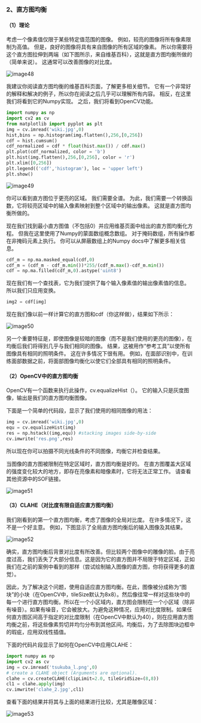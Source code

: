 ### 2、直方图均衡

#### （1）理论

考虑一个像素值仅限于某些特定值范围的图像。 例如，较亮的图像将所有像素限制为高值。 但是，良好的图像将具有来自图像的所有区域的像素。 所以你需要将这个直方图拉伸到两端（如下图所示，来自维基百科），这就是直方图均衡所做的（简单来说）。 这通常可以改善图像的对比度。

![image48](https://docs.opencv.org/4.0.0/histogram_equalization.png)

我建议你阅读直方图均衡的维基百科页面，了解更多相关细节。 它有一个非常好的解释和解决的例子，所以你在阅读之后几乎可以理解所有内容。 相反，在这里我们将看到它的Numpy实现。 之后，我们将看到OpenCV功能。

```python
import numpy as np
import cv2 as cv
from matplotlib import pyplot as plt
img = cv.imread('wiki.jpg',0)
hist,bins = np.histogram(img.flatten(),256,[0,256])
cdf = hist.cumsum()
cdf_normalized = cdf * float(hist.max()) / cdf.max()
plt.plot(cdf_normalized, color = 'b')
plt.hist(img.flatten(),256,[0,256], color = 'r')
plt.xlim([0,256])
plt.legend(('cdf','histogram'), loc = 'upper left')
plt.show()
```

![image49](https://docs.opencv.org/4.0.0/histeq_numpy1.jpg)

你可以看到直方图位于更亮的区域。 我们需要全谱。 为此，我们需要一个转换函数，它将较亮区域中的输入像素映射到整个区域中的输出像素。 这就是直方图均衡所做的。

现在我们找到最小直方图值（不包括0）并应用维基页面中给出的直方图均衡化方程。 但我在这里使用了Numpy的蒙面数组概念数组。 对于掩码数组，所有操作都在非掩码元素上执行。 你可以从屏蔽数组上的Numpy docs中了解更多相关信息。

```python
cdf_m = np.ma.masked_equal(cdf,0)
cdf_m = (cdf_m - cdf_m.min())*255/(cdf_m.max()-cdf_m.min())
cdf = np.ma.filled(cdf_m,0).astype('uint8')
```

现在我们有一个查找表，它为我们提供了每个输入像素值的输出像素值的信息。 所以我们只应用变换。

```python
img2 = cdf[img]
```

现在我们像以前一样计算它的直方图和cdf（你这样做），结果如下所示：

![image50](https://docs.opencv.org/4.0.0/histeq_numpy2.jpg)

另一个重要特征是，即使图像是较暗的图像（而不是我们使用的更亮的图像），在均衡后我们将得到几乎与我们相同的图像。 结果，这被用作“参考工具”以使所有图像具有相同的照明条件。 这在许多情况下很有用。 例如，在面部识别中，在训练面部数据之前，将面部图像均衡化以使它们全部具有相同的照明条件。


#### （2）OpenCV中的直方图均衡

OpenCV有一个函数来执行此操作，cv.equalizeHist（）。 它的输入只是灰度图像，输出是我们的直方图均衡图像。

下面是一个简单的代码段，显示了我们使用的相同图像的用法：

```python
img = cv.imread('wiki.jpg',0)
equ = cv.equalizeHist(img)
res = np.hstack((img,equ)) #stacking images side-by-side
cv.imwrite('res.png',res)
```

所以现在你可以拍摄不同光线条件的不同图像，均衡它并检查结果。

当图像的直方图被限制在特定区域时，直方图均衡是好的。 在直方图覆盖大区域的强度变化较大的地方，即存在亮像素和暗像素时，它将无法正常工作。 请查看其他资源中的SOF链接。

![image51](https://docs.opencv.org/4.0.0/equalization_opencv.jpg)

#### （3）CLAHE（对比度有限自适应直方图均衡）

我们刚看到的第一个直方图均衡，考虑了图像的全局对比度。 在许多情况下，这不是一个好主意。 例如，下图显示了全局直方图均衡后的输入图像及其结果。

![image52](https://docs.opencv.org/4.0.0/clahe_1.jpg)

确实，直方图均衡后背景对比度有所改善。但比较两个图像中的雕像的脸。由于亮度过高，我们丢失了大部分信息。这是因为它的直方图并不局限于特定区域，正如我们在之前的案例中看到的那样（尝试绘制输入图像的直方图，你将获得更多的直觉）。

因此，为了解决这个问题，使用自适应直方图均衡。在此，图像被分成称为“图块”的小块（在OpenCV中，tileSize默认为8x8）。然后像往常一样对这些块中的每一个进行直方图均衡。所以在一个小区域内，直方图会限制在一个小区域（除非有噪音）。如果有噪音，它会被放大。为避免这种情况，应用对比度限制。如果任何直方图区间高于指定的对比度限制（在OpenCV中默认为40），则在应用直方图均衡之前，将这些像素剪切并均匀分布到其他区间。均衡后，为了去除图块边框中的瑕疵，应用双线性插值。

下面的代码片段显示了如何在OpenCV中应用CLAHE：

```python
import numpy as np
import cv2 as cv
img = cv.imread('tsukuba_l.png',0)
# create a CLAHE object (Arguments are optional).
clahe = cv.createCLAHE(clipLimit=2.0, tileGridSize=(8,8))
cl1 = clahe.apply(img)
cv.imwrite('clahe_2.jpg',cl1)
```

查看下面的结果并将其与上面的结果进行比较，尤其是雕像区域：

![image53](https://docs.opencv.org/4.0.0/clahe_2.jpg)

